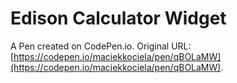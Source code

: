 # Edison Calculator Widget

A Pen created on CodePen.io. Original URL: [https://codepen.io/maciekkociela/pen/qBOLaMW](https://codepen.io/maciekkociela/pen/qBOLaMW).


